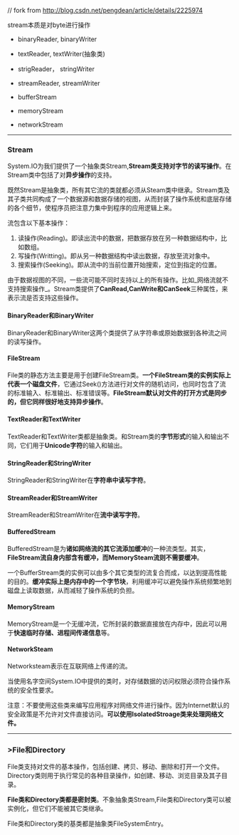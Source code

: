 // fork from <http://blog.csdn.net/pengdean/article/details/2225974>

stream本质是对byte进行操作
- binaryReader, binaryWriter
- textReader, textWriter(抽象类)
- strigReader， stringWriter
- streamReader, streamWriter

- bufferStream
- memoryStream
- networkStream

-----------
### Stream

System.IO为我们提供了一个抽象类Stream,**Stream类支持对字节的读写操作**。在Stream类中包括了对**异步操作**的支持。

既然Stream是抽象类，所有其它流的类就都必须从Steam类中继承。Stream类及其子类共同构成了一个数据源和数据存储的视图，从而封装了操作系统和底层存储的各个细节，使程序员把注意力集中到程序的应用逻辑上来。

流包含以下基本操作：

1. 读操作(Reading)。即读出流中的数据，把数据存放在另一种数据结构中，比如数组。
2. 写操作(Writting)。即从另一种数据结构中读出数据，存放至流对象中。
3. 搜索操作(Seeking)。即从流中的当前位置开始搜索，定位到指定的位置。

由于数据视图的不同，一些流可能不同时支持以上的所有操作。比如_网络流就不支持搜索操作_。Stream类提供了**CanRead,CanWrite和CanSeek**三种属性，来表示流是否支持这些操作。

#### BinaryReader和BinaryWriter
BinaryReader和BinaryWriter这两个类提供了从字符串或原始数据到各种流之间的读写操作。

#### FileStream
File类的静态方法主要是用于创建FileStream类。**一个FileStream类的实例实际上代表一个磁盘文件**，它通过Seek()方法进行对文件的随机访问，也同时包含了流的标准输入、标准输出、标准错误等。**FileStream默认对文件的打开方式是同步的，但它同样很好地支持异步操作**。

#### TextReader和TextWriter
TextReader和TextWriter类都是抽象类。和Stream类的**字节形式**的输入和输出不同，它们用于**Unicode字符**的输入和输出。

#### StringReader和StringWriter
StringReader和StringWriter在**字符串中读写字符**。

#### StreamReader和StreamWriter
StreamReader和StreamWriter在**流中读写字符**。

#### BufferedStream
BufferedStream是为**诸如网络流的其它流添加缓冲**的一种流类型。其实，**FileStream流自身内部含有缓冲，而MemorySteam流则不需要缓冲**。

一个BufferStream类的实例可以由多个其它类型的流复合而成，以达到提高性能的目的。**缓冲实际上是内存中的一个字节块**，利用缓冲可以避免操作系统频繁地到磁盘上读取数据，从而减轻了操作系统的负担。

#### MemoryStream
MemoryStream是一个无缓冲流，它所封装的数据直接放在内存中，因此可以用于**快速临时存储、进程间传递信息**等。

#### NetworkSteam
Networksteam表示在互联网络上传递的流。

当使用名字空间System.IO中提供的类时，对存储数据的访问权限必须符合操作系统的安全性要求。

注意：不要使用这些类来编写应用程序对网络文件进行操作。因为Internet默认的安全政策是不允许对文件直接访问。**可以使用IsolatedStroage类来处理网络文件。**

-----------------
### >File和Directory

File类支持对文件的基本操作，包括创建、拷贝、移动、删除和打开一个文件。Directory类则用于执行常见的各种目录操作，如创建、移动、浏览目录及其子目录。

**File类和Directory类都是密封类**。不象抽象类Stream,File类和Directory类可以被实例化，但它们不能被其它类继承。

File类和Directory类的基类都是抽象类FileSystemEntry。